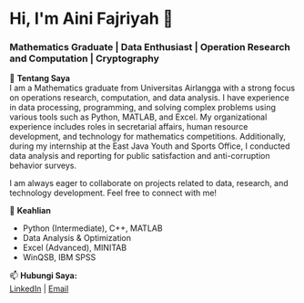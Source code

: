 # Hi, I'm Aini Fajriyah 👋  
### Mathematics Graduate | Data Enthusiast | Operation Research and Computation | Cryptography

🔹 **Tentang Saya**  
I am a Mathematics graduate from Universitas Airlangga with a strong focus on operations research, computation, and data analysis. I have experience in data processing, programming, and solving complex problems using various tools such as Python, MATLAB, and Excel. My organizational experience includes roles in secretarial affairs, human resource development, and technology for mathematics competitions. Additionally, during my internship at the East Java Youth and Sports Office, I conducted data analysis and reporting for public satisfaction and anti-corruption behavior surveys.

I am always eager to collaborate on projects related to data, research, and technology development. Feel free to connect with me!

🔹 **Keahlian**  
- Python (Intermediate), C++, MATLAB  
- Data Analysis & Optimization  
- Excel (Advanced), MINITAB
- WinQSB, IBM SPSS 


📫 **Hubungi Saya:**  
[LinkedIn](https://www.linkedin.com/in/aini-fajriyah-ba466a209/) | [Email](mailto:ainifajriyah51@gmail.com)  


